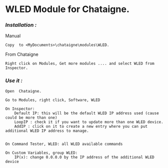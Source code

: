 # **WLED Module for Chataigne.**

### ***Installation :***

Manual
```
Copy  to <MyDocuments>\chataigne\modules\WLED.
```
From Chataigne 
```
Right click on Modules, Get more modules .... and select WLED from Inspector.
```

### ***Use it :***

```
Open  Chataigne.

Go to Modules, right click, Software, WLED

On Inspector:
	Default IP: this will be the default WLED IP address used (cause could be more than one)
	LoopIP : check it if you want to update more than one WLED device.
	AddIP : click on it to create a new entry where you can put additional WLED IP address to manage.


On Command Tester, WLED: all WLED available commands
	
On Custom Variables, group WLED:
	IP(x): change 0.0.0.0 by the IP address of the additional WLED device
```
